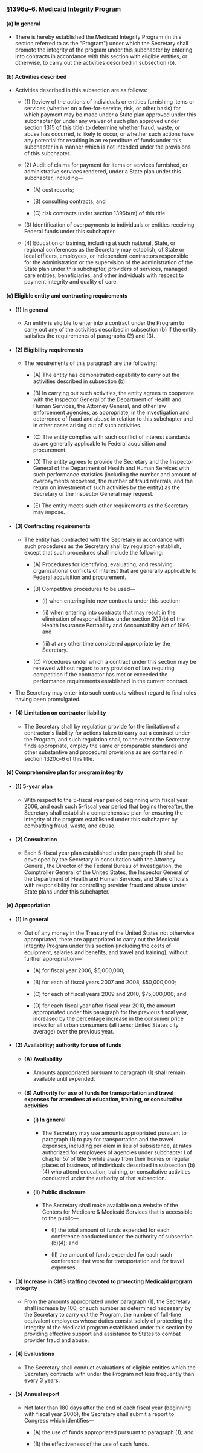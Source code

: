 ### §1396u–6. Medicaid Integrity Program
#### (a) In general
* There is hereby established the Medicaid Integrity Program (in this section referred to as the "Program") under which the Secretary shall promote the integrity of the program under this subchapter by entering into contracts in accordance with this section with eligible entities, or otherwise, to carry out the activities described in subsection (b).

#### (b) Activities described
* Activities described in this subsection are as follows:

  * (1) Review of the actions of individuals or entities furnishing items or services (whether on a fee-for-service, risk, or other basis) for which payment may be made under a State plan approved under this subchapter (or under any waiver of such plan approved under section 1315 of this title) to determine whether fraud, waste, or abuse has occurred, is likely to occur, or whether such actions have any potential for resulting in an expenditure of funds under this subchapter in a manner which is not intended under the provisions of this subchapter.

  * (2) Audit of claims for payment for items or services furnished, or administrative services rendered, under a State plan under this subchapter, including—

    * (A) cost reports;

    * (B) consulting contracts; and

    * (C) risk contracts under section 1396b(m) of this title.


  * (3) Identification of overpayments to individuals or entities receiving Federal funds under this subchapter.

  * (4) Education or training, including at such national, State, or regional conferences as the Secretary may establish, of State or local officers, employees, or independent contractors responsible for the administration or the supervision of the administration of the State plan under this subchapter, providers of services, managed care entities, beneficiaries, and other individuals with respect to payment integrity and quality of care.

#### (c) Eligible entity and contracting requirements
* #### (1) In general
  * An entity is eligible to enter into a contract under the Program to carry out any of the activities described in subsection (b) if the entity satisfies the requirements of paragraphs (2) and (3).

* #### (2) Eligibility requirements
  * The requirements of this paragraph are the following:

    * (A) The entity has demonstrated capability to carry out the activities described in subsection (b).

    * (B) In carrying out such activities, the entity agrees to cooperate with the Inspector General of the Department of Health and Human Services, the Attorney General, and other law enforcement agencies, as appropriate, in the investigation and deterrence of fraud and abuse in relation to this subchapter and in other cases arising out of such activities.

    * (C) The entity complies with such conflict of interest standards as are generally applicable to Federal acquisition and procurement.

    * (D) The entity agrees to provide the Secretary and the Inspector General of the Department of Health and Human Services with such performance statistics (including the number and amount of overpayments recovered, the number of fraud referrals, and the return on investment of such activities by the entity) as the Secretary or the Inspector General may request.

    * (E) The entity meets such other requirements as the Secretary may impose.

* #### (3) Contracting requirements
  * The entity has contracted with the Secretary in accordance with such procedures as the Secretary shall by regulation establish, except that such procedures shall include the following:

    * (A) Procedures for identifying, evaluating, and resolving organizational conflicts of interest that are generally applicable to Federal acquisition and procurement.

    * (B) Competitive procedures to be used—

      * (i) when entering into new contracts under this section;

      * (ii) when entering into contracts that may result in the elimination of responsibilities under section 202(b) of the Health Insurance Portability and Accountability Act of 1996; and

      * (iii) at any other time considered appropriate by the Secretary.


    * (C) Procedures under which a contract under this section may be renewed without regard to any provision of law requiring competition if the contractor has met or exceeded the performance requirements established in the current contract.


* The Secretary may enter into such contracts without regard to final rules having been promulgated.

* #### (4) Limitation on contractor liability
  * The Secretary shall by regulation provide for the limitation of a contractor's liability for actions taken to carry out a contract under the Program, and such regulation shall, to the extent the Secretary finds appropriate, employ the same or comparable standards and other substantive and procedural provisions as are contained in section 1320c–6 of this title.

#### (d) Comprehensive plan for program integrity
* #### (1) 5-year plan
  * With respect to the 5-fiscal year period beginning with fiscal year 2006, and each such 5-fiscal year period that begins thereafter, the Secretary shall establish a comprehensive plan for ensuring the integrity of the program established under this subchapter by combatting fraud, waste, and abuse.

* #### (2) Consultation
  * Each 5-fiscal year plan established under paragraph (1) shall be developed by the Secretary in consultation with the Attorney General, the Director of the Federal Bureau of Investigation, the Comptroller General of the United States, the Inspector General of the Department of Health and Human Services, and State officials with responsibility for controlling provider fraud and abuse under State plans under this subchapter.

#### (e) Appropriation
* #### (1) In general
  * Out of any money in the Treasury of the United States not otherwise appropriated, there are appropriated to carry out the Medicaid Integrity Program under this section (including the costs of equipment, salaries and benefits, and travel and training), without further appropriation—

    * (A) for fiscal year 2006, $5,000,000;

    * (B) for each of fiscal years 2007 and 2008, $50,000,000;

    * (C) for each of fiscal years 2009 and 2010, $75,000,000; and

    * (D) for each fiscal year after fiscal year 2010, the amount appropriated under this paragraph for the previous fiscal year, increased by the percentage increase in the consumer price index for all urban consumers (all items; United States city average) over the previous year.

* #### (2) Availability; authority for use of funds
  * #### (A) Availability
    * Amounts appropriated pursuant to paragraph (1) shall remain available until expended.

  * #### (B) Authority for use of funds for transportation and travel expenses for attendees at education, training, or consultative activities
    * #### (i) In general
      * The Secretary may use amounts appropriated pursuant to paragraph (1) to pay for transportation and the travel expenses, including per diem in lieu of subsistence, at rates authorized for employees of agencies under subchapter I of chapter 57 of title 5 while away from their homes or regular places of business, of individuals described in subsection (b)(4) who attend education, training, or consultative activities conducted under the authority of that subsection.

    * #### (ii) Public disclosure
      * The Secretary shall make available on a website of the Centers for Medicare & Medicaid Services that is accessible to the public—

        * (I) the total amount of funds expended for each conference conducted under the authority of subsection (b)(4); and

        * (II) the amount of funds expended for each such conference that were for transportation and for travel expenses.

* #### (3) Increase in CMS staffing devoted to protecting Medicaid program integrity
  * From the amounts appropriated under paragraph (1), the Secretary shall increase by 100, or such number as determined necessary by the Secretary to carry out the Program, the number of full-time equivalent employees whose duties consist solely of protecting the integrity of the Medicaid program established under this section by providing effective support and assistance to States to combat provider fraud and abuse.

* #### (4) Evaluations
  * The Secretary shall conduct evaluations of eligible entities which the Secretary contracts with under the Program not less frequently than every 3 years.

* #### (5) Annual report
  * Not later than 180 days after the end of each fiscal year (beginning with fiscal year 2006), the Secretary shall submit a report to Congress which identifies—

    * (A) the use of funds appropriated pursuant to paragraph (1); and

    * (B) the effectiveness of the use of such funds.